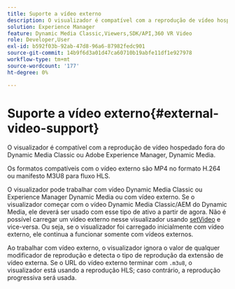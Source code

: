 ```yaml
---
title: Suporte a vídeo externo
description: O visualizador é compatível com a reprodução de vídeo hospedado fora do Dynamic Media Classic ou Adobe Experience Manager, Dynamic Media.
solution: Experience Manager
feature: Dynamic Media Classic,Viewers,SDK/API,360 VR Video
role: Developer,User
exl-id: b592f03b-92ab-47d8-96a6-87982fedc901
source-git-commit: 14b9f6d3a01d47ca60710b19abfe11df1e927978
workflow-type: tm+mt
source-wordcount: '177'
ht-degree: 0%

---
```


# Suporte a vídeo externo{#external-video-support}

O visualizador é compatível com a reprodução de vídeo hospedado fora do Dynamic Media Classic ou Adobe Experience Manager, Dynamic Media.

Os formatos compatíveis com o vídeo externo são MP4 no formato H.264 ou manifesto M3U8 para fluxo HLS.

O visualizador pode trabalhar com vídeo Dynamic Media Classic ou Experience Manager Dynamic Media ou com vídeo externo. Se o visualizador começar com o vídeo Dynamic Media Classic/AEM do Dynamic Media, ele deverá ser usado com esse tipo de ativo a partir de agora. Não é possível carregar um vídeo externo nesse visualizador usando [setVideo](../../c-html5-aem-asset-viewers/c-html5-aem-video360/c-html5-aem-video360-javascriptapiref/r-html5-aem-video360-javascriptapiref-setvideo.md#reference-85d3422d6ce64a36ac74827120b5a17c) e vice-versa. Ou seja, se o visualizador foi carregado inicialmente com vídeo externo, ele continua a funcionar somente com vídeos externos.

Ao trabalhar com vídeo externo, o visualizador ignora o valor de qualquer modificador de reprodução e detecta o tipo de reprodução da extensão de vídeo externa. Se o URL do vídeo externo terminar com `.m3u8`, o visualizador está usando a reprodução HLS; caso contrário, a reprodução progressiva será usada.

